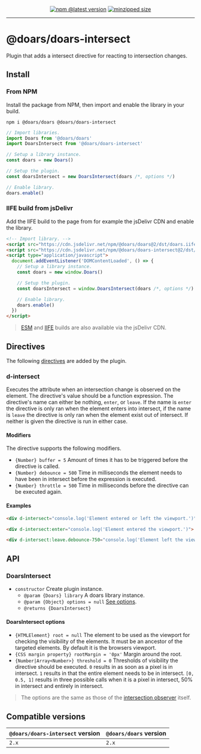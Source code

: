 <div align="center">

[![npm @latest version](https://img.shields.io/npm/v/@doars/doars-intersect.svg?label=Version&style=flat-square&maxAge=86400)](https://www.npmjs.com/package/@doars/doars-intersect)
[![minzipped size](https://img.shields.io/bundlephobia/minzip/@doars/doars-intersect?label=Size&style=flat-square&maxAge=86400)](https://www.npmjs.com/package/@doars/doars-intersect)

</div>

<hr/>

# @doars/doars-intersect

Plugin that adds a intersect directive for reacting to intersection changes.

## Install

### From NPM

Install the package from NPM, then import and enable the library in your build.

```
npm i @doars/doars @doars/doars-intersect
```

```JavaScript
// Import libraries.
import Doars from '@doars/doars'
import DoarsIntersect from '@doars/doars-intersect'

// Setup a library instance.
const doars = new Doars()

// Setup the plugin.
const doarsIntersect = new DoarsIntersect(doars /*, options */)

// Enable library.
doars.enable()
```

### IIFE build from jsDelivr

Add the IIFE build to the page from for example the jsDelivr CDN and enable the
library.

```HTML
<!-- Import library. -->
<script src="https://cdn.jsdelivr.net/npm/@doars/doars@2/dst/doars.iife.js"></script>
<script src="https://cdn.jsdelivr.net/npm/@doars/doars-intersect@2/dst/doars-intersect.iife.js"></script>
<script type="application/javascript">
  document.addEventListener('DOMContentLoaded', () => {
    // Setup a library instance.
    const doars = new window.Doars()

    // Setup the plugin.
    const doarsIntersect = window.DoarsIntersect(doars /*, options */)

    // Enable library.
    doars.enable()
  })
</script>
```

> [ESM](https://cdn.jsdelivr.net/npm/@doars/doars-intersect@1/dst/doars-intersect.esm.js)
> and
> [IIFE](https://cdn.jsdelivr.net/npm/@doars/doars-intersect@1/dst/doars-intersect.iife.js)
> builds are also available via the jsDelivr CDN.

## Directives

The following
[directives](https://github.com/doars/doars/tree/main/packages/doars#directives)
are added by the plugin.

### d-intersect

Executes the attribute when an intersection change is observed on the element.
The directive's value should be a function expression. The directive's name can
either be nothing, `enter`, or `leave`. If the name is `enter` the directive is
only ran when the element enters into intersect, if the name is `leave` the directive
is only ran when the element exist out of intersect. If neither is given the
directive is run in either case.

#### Modifiers

The directive supports the following modifiers.

- `{Number} buffer = 5` Amount of times it has to be triggered before the
  directive is called.
- `{Number} debounce = 500` Time in milliseconds the element needs to have been
  in intersect before the expression is executed.
- `{Number} throttle = 500` Time in milliseconds before the directive can be
  executed again.

#### Examples

```HTML
<div d-intersect="console.log('Element entered or left the viewport.')">
```

```HTML
<div d-intersect:enter="console.log('Element entered the viewport.')">
```

```HTML
<div d-intersect:leave.debounce-750="console.log('Element left the viewport, and has not re-entered for 750 milliseconds.')">
```

## API

### DoarsIntersect

- `constructor` Create plugin instance.
  - `@param {Doars} library` A doars library instance.
  - `@param {Object} options = null` [See options](#doarsintersect-options).
  - `@returns {DoarsIntersect}`

#### DoarsIntersect options

- `{HTMLElement} root = null` The element to be used as the viewport for
  checking the visibility of the elements. It must be an ancestor of the
  targeted elements. By default it is the browsers viewport.
- `{CSS margin property} rootMargin = '0px'` Margin around the root.
- `{Number|Array<Number>} threshold = 0` Thresholds of visibility the directive
  should be executed. `0` results in as soon as a pixel is in intersect. `1` results
  in that the entire element needs to be in intersect. `[0, 0.5, 1]` results in three
  possible calls when it is a pixel in intersect, 50% in intersect and entirely in intersect.

> The options are the same as those of the
> [intersection observer](https://developer.mozilla.org/docs/Web/API/Intersection_Observer_API#intersection_observer_options)
> itself.

## Compatible versions

| `@doars/doars-intersect` version | `@doars/doars` version |
| -------------------------------- | ---------------------- |
| `2.x`                            | `2.x`                  |
